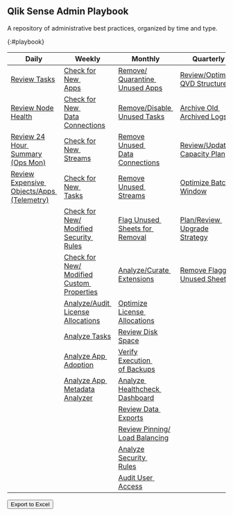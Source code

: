 ## Qlik Sense Admin Playbook

A repository of administrative best practices, organized by time and type.

{:#playbook}

| Daily                                                                                             | Weekly                                                                                                             | Monthly                                                                                                              | Quarterly                                                                                               | Yearly                                                                                                      |
|---------------------------------------------------------------------------------------------------|--------------------------------------------------------------------------------------------------------------------|----------------------------------------------------------------------------------------------------------------------|---------------------------------------------------------------------------------------------------------|-------------------------------------------------------------------------------------------------------------|
| [Review Tasks](docs/system_spot_check/tasks.md)                                                   | [Check for New&nbsp;<br>Apps](docs/asset_management/apps/check_new_apps.md)                                        | [Remove/<br>Quarantine&nbsp;<br>Unused Apps](docs/asset_management/apps/remove_quarantine_unused_apps.md)            | [Review/Optimize&nbsp;<br>QVD Structures](docs/asset_management/qvds/review_optimize_qvd_structures.md) | [Review&nbsp;<br>Architecture/Scale&nbsp;<br>Plan](docs/system_planning/review_architecture_scale_plan.md)  |
| [Review Node Health](docs/system_spot_check/nodes.md)                                             | [Check for New&nbsp;<br>Data Connections](docs/asset_management/data_connections/check_new_data_connections.md)    | [Remove/Disable&nbsp;<br>Unused Tasks](docs/asset_management/tasks/remove_disable_unused_tasks.md)                   | [Archive Old&nbsp;<br>Archived Logs](docs/backup_and_archiving/archive_old_archived_logs.md)            | [Practice Recovery&nbsp;<br>Processes](docs/system_planning/practice_recovery_processes.md)                 |
| [Review 24 Hour&nbsp;<br>Summary (Ops Mon)](docs/system_spot_check/24_hour_summary.md)            | [Check for New&nbsp;<br>Streams](docs/asset_management/streams/check_new_streams.md)                               | [Remove Unused&nbsp;<br>Data Connections](docs/asset_management/data_connections/remove_unused_data_connections.md)  | [Review/Update&nbsp;<br>Capacity Plan](docs/system_planning/review_update_capacity_plan.md)             | [Plan Disaster&nbsp;<br>Recovery](docs/system_planning/plan_disaster_recovery.md)                           |
| [Review Expensive&nbsp;<br>Objects/Apps&nbsp;<br>(Telemetry)](docs/system_spot_check/telemetry.md)| [Check for New&nbsp;<br>Tasks](docs/asset_management/tasks/new_tasks.md)                                           | [Remove Unused&nbsp;<br>Streams](docs/asset_management/streams/remove_unused_streams.md)                             | [Optimize Batch&nbsp;<br>Window](docs/system_planning/optimize_batch_window.md)                         |                                                                                                             |
|                                                                                                   | [Check for New/<br>Modified Security&nbsp;<br>Rules](docs/asset_management/security_rules/check_security_rules.md) | [Flag Unused&nbsp;<br>Sheets for&nbsp;<br>Removal](docs/asset_management/apps/notification_unused_sheets.md)         | [Plan/Review&nbsp;<br>Upgrade Strategy](docs/system_planning/plan_review_upgrade_strategy.md)           |                                                                                                             |
|                                                                                                   | [Check for New/<br>Modified Custom&nbsp;<br>Properties](docs/asset_management/custom_properties.md)                | [Analyze/Curate&nbsp;<br>Extensions](docs/asset_management/analyze_curate_extensions.md)                             | [Remove Flagged&nbsp;<br>Unused Sheets](docs/asset_management/apps/remove_unused_private_sheets.md)     |                                                                                                             |
|                                                                                                   | [Analyze/Audit&nbsp;<br>License Allocations](docs/asset_management/license_allocations.md)                         | [Optimize License&nbsp;<br>Allocations](docs/licensing/optimize_license_allocations.md)                              |                                                                                                         |                                                                                                             |
|                                                                                                   | [Analyze Tasks](docs/asset_management/tasks/analyze_tasks.md)                                                      | [Review Disk Space](docs/system_planning/review_disk_space.md)                                                       |                                                                                                         |                                                                                                             |
|                                                                                                   | [Analyze App&nbsp;<br>Adoption](docs/asset_management/apps/analyze_app_adoption.md)                              | [Verify Execution&nbsp;<br>of Backups](docs/backup_and_archiving/verify_backup_execution.md)                           |                                                                                                         |                                                                                                             |
|                                                                                                   | [Analyze App&nbsp;<br>Metadata Analyzer](docs/asset_management/apps/analyze_app_metadata_analyzer.md)              | [Analyze&nbsp;<br>Healthcheck&nbsp;<br>Dashboard](docs/tooling_appendix/admin_healthcheck.md)                        |                                                                                                         |                                                                                                             |
|                                                                                                   |                                                                                                                    | [Review Data&nbsp;<br>Exports](docs/audit/review_data_exports.md)                                                    |                                                                                                         |                                                                                                             |
|                                                                                                   |                                                                                                                    | [Review Pinning/<br>Load Balancing](docs/asset_management/review_pinning_load_balancing.md)                          |                                                                                                         |                                                                                                             |
|                                                                                                   |                                                                                                                    | [Analyze Security&nbsp;<br>Rules](docs/asset_management/security_rules/analyze_security_rules.md)                    |                                                                                                         |                                                                                                             |
|                                                                                                   |                                                                                                                    | [Audit User&nbsp;<br>Access](docs/audit/audit_user_access.md)                                                        |                                                                                                         |                                                                                                             |

<button id="button-a" class="btn btn-primary" onclick="exportToExcel('playbook')">Export to Excel</button>
